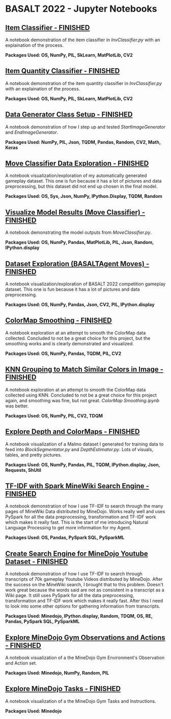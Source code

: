 # BASALT 2022 - Jupyter Notebooks

## [Item Classifier - FINISHED](<https://github.com/chaseabrown/BASALT2022/blob/master/notebooks/Item Classifier.ipynb>) 

A notebook demonstration of the item classifier in *InvClassifier.py* with an explaination of the process.

**Packages Used: OS, NumPy, PIL, SkLearn, MatPlotLib, CV2**

## [Item Quantity Classifier - FINISHED](<https://github.com/chaseabrown/BASALT2022/blob/master/notebooks/Item Quantity Classifier.ipynb>) 

A notebook demonstration of the item quantity classifier in *InvClassifier.py* with an explaination of the process.

**Packages Used: OS, NumPy, PIL, SkLearn, MatPlotLib, CV2**

## [Data Generator Class Setup - FINISHED](<https://github.com/chaseabrown/BASALT2022/blob/master/notebooks/Data Generator Class Setup.ipynb>) 

A notebook demonstration of how I step up and tested *StartImageGenerator* and *EndImageGenerator*. 

**Packages Used: NumPy, PIL, Json, TQDM, Pandas, Random, CV2, Math, Keras**

## [Move Classifier Data Exploration - FINISHED](<https://github.com/chaseabrown/BASALT2022/blob/master/notebooks/Move Classifier Data Exploration.ipynb>) 

A notebook visualization/exploration of my automatically generated gameplay dataset. This one is fun because it has a lot of pictures and data preprocessing, but this dataset did not end up chosen in the final model.

**Packages Used: OS, Sys, Json, NumPy, IPython.Display, TQDM, Random**

## [Visualize Model Results (Move Classifier) - FINISHED](<https://github.com/chaseabrown/BASALT2022/blob/master/notebooks/Visualize Model Results (Move Classifier).ipynb>) 

A notebook demonstrating the model outputs from *MoveClassifier.py*. 

**Packages Used: OS, NumPy, Pandas, MatPlotLib, PIL, Json, Random, IPython.display**

## [Dataset Exploration (BASALTAgent Moves) - FINISHED](<https://github.com/chaseabrown/BASALT2022/blob/master/notebooks/Dataset Exploration (BASALTAgent Moves).ipynb>) 

A notebook visualization/exploration of BASALT 2022 competition gameplay dataset. This one is fun because it has a lot of pictures and data preprocessing.

**Packages Used: OS, NumPy, Pandas, Json, CV2, PIL, IPython.display**
  
## [ColorMap Smoothing - FINISHED](<https://github.com/chaseabrown/BASALT2022/blob/master/notebooks/ColorMap Smoothing.ipynb>) 

A notebook exploration at an attempt to smooth the ColorMap data collected. Concluded to not be a great choice for this project, but the smoothing works and is clearly demonstrated and visualized.

**Packages Used: OS, NumPy, Pandas, TQDM, PIL, CV2**
  
## [KNN Grouping to Match Similar Colors in Image - FINISHED](<https://github.com/chaseabrown/BASALT2022/blob/master/notebooks/KNN Grouping to Match Similar Colors in Image.ipynb>) 

A notebook exploration at an attempt to smooth the ColorMap data collected using KNN. Concluded to not be a great choice for this project again, and smoothing was fine, but not great. *ColorMap Smoothing.ipynb* was better.

**Packages Used: OS, NumPy, PIL, CV2, TDQM**
  
## [Explore Depth and ColorMaps - FINISHED](<https://github.com/chaseabrown/BASALT2022/blob/master/notebooks/Explore Depth and ColorMaps.ipynb>) 

A notebook visualization of a Malmo dataset I generated for training data to feed into *BlockSegmentator.py* and *DepthEstimator.py*. Lots of visuals, tables, and pretty pictures.

**Packages Used: OS, NumPy, Pandas, PIL, TQDM, IPython.display, Json, Requests, ShUtil**
  
## [TF-IDF with Spark MineWiki Search Engine - FINISHED](<https://github.com/chaseabrown/BASALT2022/blob/master/notebooks/TF-IDF with Spark MineWiki Search Engine.ipynb>) 

A notebook demonstration of how I use TF-IDF to search through the many pages of MineWiki Data distributed by MineDojo. Works really well and uses PySpark for all the data preprocessing, transformation and TF-IDF work which makes it really fast. This is the start of me introducing Natural Language Processing to get more information for my Agent.

**Packages Used: OS, Pandas, PySpark SQL, PySparkML**

## [Create Search Engine for MineDojo Youtube Dataset - FINISHED](<https://github.com/chaseabrown/BASALT2022/blob/master/notebooks/Create Search Engine for MineDojo Youtube Dataset.ipynb>) 

A notebook demonstration of how I use TF-IDF to search through transcripts of 70k gameplay Youtube Videos distributed by MineDojo. After the success on the MineWiki search, I brought that to this problem. Doesn't work great because the words said are not as consistent in a transcript as a Wiki page. It still uses PySpark for all the data preprocessing, transformation and TF-IDF work which makes it really fast. After this I need to look into some other options for gathering information from transcripts.

**Packages Used: Minedojo, IPython.display, Random, TDQM, OS, RE, Pandas, PySpark SQL, PySparkML**

## [Explore MineDojo Gym Observations and Actions - FINISHED](<https://github.com/chaseabrown/BASALT2022/blob/master/notebooks/Explore MineDojo Gym Observations and Actions.ipynb>) 

A notebook visualization of a the MineDojo Gym Environment's Observation and Action set. 

**Packages Used: Minedojo, NumPy, Random, PIL**
  
## [Explore MineDojo Tasks - FINISHED](<https://github.com/chaseabrown/BASALT2022/blob/master/notebooks/Explore Depth and ColorMaps.ipynb>) 

A notebook visualization of a the MineDojo Gym Tasks and Instructions.

**Packages Used: Minedojo**
